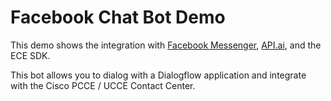# Facebook Chat Bot Demo

This demo shows the integration with [Facebook Messenger](https://developers.facebook.com/),
[API.ai](https://console.api.ai), and the ECE SDK.

This bot allows you to dialog with a Dialogflow application and integrate with the Cisco PCCE / UCCE Contact Center.



